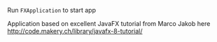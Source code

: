 Run `FXApplication` to start app

Application based on excellent JavaFX tutorial from Marco Jakob here http://code.makery.ch/library/javafx-8-tutorial/